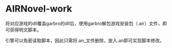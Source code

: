 # AIRNovel-work
将对应游戏的dll覆盖garbro的dll后，使用garbro解包游戏安装包（.air）文件，即可获得明文脚本。

引擎可以免密读取脚本，因此只需将.an_文件删除，放入.an即可实现脚本修改。
